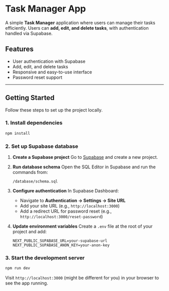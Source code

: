 # Task Manager App

A simple **Task Manager** application where users can manage their tasks efficiently.
Users can **add, edit, and delete tasks**, with authentication handled via Supabase.

## Features

* User authentication with Supabase
* Add, edit, and delete tasks
* Responsive and easy-to-use interface
* Password reset support

---

## Getting Started

Follow these steps to set up the project locally.

### 1. Install dependencies

```bash
npm install
```

### 2. Set up Supabase database

1. **Create a Supabase project**
   Go to [Supabase](https://supabase.com/) and create a new project.

2. **Run database schema**
   Open the SQL Editor in Supabase and run the commands from:

   ```
   /database/schema.sql
   ```

3. **Configure authentication**
   In Supabase Dashboard:

   * Navigate to **Authentication → Settings → Site URL**
   * Add your site URL (e.g., `http://localhost:3000`)
   * Add a redirect URL for password reset (e.g., `http://localhost:3000/reset-password`)

4. **Update environment variables**
   Create a `.env` file at the root of your project and add:

   ```env
   NEXT_PUBLIC_SUPABASE_URL=your-supabase-url
   NEXT_PUBLIC_SUPABASE_ANON_KEY=your-anon-key
   ```

### 3. Start the development server

```bash
npm run dev
```

Visit `http://localhost:3000` (might be different for you) in your browser to see the app running.